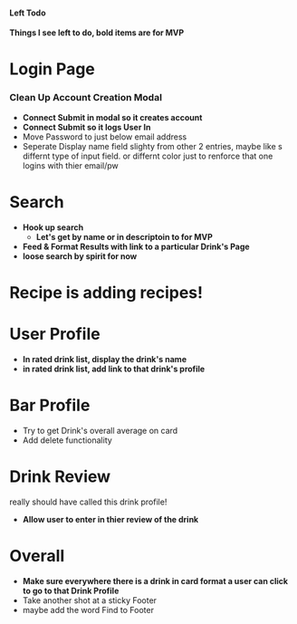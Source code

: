 #### Left Todo

**Things I see left to do, bold items are for MVP**

# Login Page

### Clean Up Account Creation Modal

- **Connect Submit in modal so it creates account**
- **Connect Submit so it logs User In**
- Move Password to just below email address
- Seperate Display name field slighty from other 2 entries, maybe like s differnt type of input field. or differnt color just to renforce that one logins with thier email/pw

# Search

- **Hook up search**
  - **Let's get by name or in descriptoin to for MVP**
- **Feed & Format Results with link to a particular Drink's Page**
- **loose search by spirit for now**

# Recipe is adding recipes!

# User Profile

- **In rated drink list, display the drink's name**
- **in rated drink list, add link to that drink's profile**

# Bar Profile

- Try to get Drink's overall average on card
- Add delete functionality

# Drink Review

really should have called this drink profile!

- **Allow user to enter in thier review of the drink**

# Overall

- **Make sure everywhere there is a drink in card format a user can click to go to that Drink Profile**
- Take another shot at a sticky Footer
- maybe add the word Find to Footer
